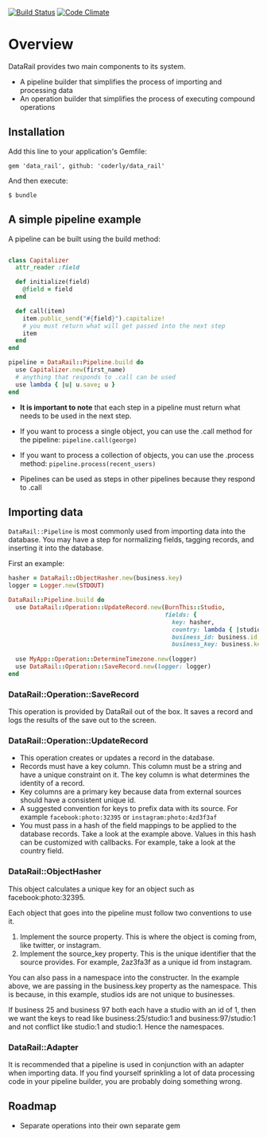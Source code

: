 [![Build Status](https://travis-ci.org/coderly/data_rail.png)](https://travis-ci.org/coderly/data_rail)
[![Code Climate](https://codeclimate.com/github/coderly/data_rail.png)](https://codeclimate.com/github/coderly/data_rail)

# Overview

DataRail provides two main components to its system.
- A pipeline builder that simplifies the process of importing and processing data
- An operation builder that simplifies the process of executing compound operations

## Installation

Add this line to your application's Gemfile:

    gem 'data_rail', github: 'coderly/data_rail'

And then execute:

    $ bundle

## A simple pipeline example

A pipeline can be built using the build method:

```ruby

class Capitalizer
  attr_reader :field

  def initialize(field)
    @field = field
  end

  def call(item)
    item.public_send("#{field}").capitalize!
    # you must return what will get passed into the next step
    item
  end
end

pipeline = DataRail::Pipeline.build do
  use Capitalizer.new(first_name)
  # anything that responds to .call can be used
  use lambda { |u| u.save; u }  
end
```

- **It is important to note** that each step in a pipeline must return what needs to be used in the next step.

- If you want to process a single object, you can use the .call method for the pipeline: `pipeline.call(george)`

- If you want to process a collection of objects, you can use the .process method: `pipeline.process(recent_users)`

- Pipelines can be used as steps in other pipelines because they respond to .call

## Importing data

``DataRail::Pipeline`` is most commonly used from importing data into the database. You may have a step for normalizing fields, tagging records, and inserting it into the database. 


First an example:

```ruby
hasher = DataRail::ObjectHasher.new(business.key)
logger = Logger.new(STDOUT)

DataRail::Pipeline.build do
  use DataRail::Operation::UpdateRecord.new(BurnThis::Studio,
                                            fields: {
                                              key: hasher,
                                              country: lambda { |studio| studio.location.country }  
                                              business_id: business.id,
                                              business_key: business.key})
  
  use MyApp::Operation::DetermineTimezone.new(logger)
  use DataRail::Operation::SaveRecord.new(logger: logger)
end

```

### DataRail::Operation::SaveRecord
This operation is provided by DataRail out of the box. It saves a record and logs the results of the save out to the screen.

### DataRail::Operation::UpdateRecord
- This operation creates or updates a record in the database.
- Records must have a key column. This column must be a string and have a unique constraint on it. The key column is what determines the identity of a record.
- Key columns are a primary key because data from external sources should have a consistent unique id.
- A suggested convention for keys to prefix data with its source. For example `facebook:photo:32395` or `instagram:photo:4zd3f3af`
- You must pass in a hash of the field mappings to be applied to the database records. Take a look at the example above. Values in this hash can be customized with callbacks. For example, take a look at the country field.

### DataRail::ObjectHasher
This object calculates a unique key for an object such as facebook:photo:32395. 

Each object that goes into the pipeline must follow two conventions to use it.
1. Implement the source property. This is where the object is coming from, like twitter, or instagram.
2. Implement the source_key property. This is the unique identifier that the source provides. For example, 2az3fa3f as a unique id from instagram.

You can also pass in a namespace into the constructer. In the example above, we are passing in the business.key property as the namespace. This is because, in this example, studios ids are not unique to businesses.

If business 25 and business 97 both each have a studio with an id of 1, then we want the keys to read like business:25/studio:1 and business:97/studio:1 and not conflict like studio:1 and studio:1. Hence the namespaces.

### DataRail::Adapter

It is recommended that a pipeline is used in conjunction with an adapter when importing data. If you find yourself sprinkling a lot of data processing code in your pipeline builder, you are probably doing something wrong.

## Roadmap

- Separate operations into their own separate gem
